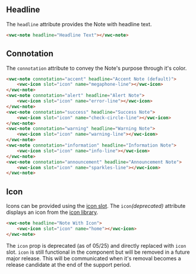## Headline

The `headline` attribute provides the Note with headline text.

```html preview
<vwc-note headline="Headline Text"></vwc-note>
```

## Connotation

The `connotation` attribute to convey the Note's purpose through it's color.

```html preview blocks
<vwc-note connotation="accent" headline="Accent Note (default)">
	<vwc-icon slot="icon" name="megaphone-line"></vwc-icon>
</vwc-note>
<vwc-note connotation="alert" headline="Alert Note">
	<vwc-icon slot="icon" name="error-line"></vwc-icon>
</vwc-note>
<vwc-note connotation="success" headline="Success Note">
	<vwc-icon slot="icon" name="check-circle-line"></vwc-icon>
</vwc-note>
<vwc-note connotation="warning" headline="Warning Note">
	<vwc-icon slot="icon" name="warning-line"></vwc-icon>
</vwc-note>
<vwc-note connotation="information" headline="Information Note">
	<vwc-icon slot="icon" name="info-line"></vwc-icon>
</vwc-note>
<vwc-note connotation="announcement" headline="Announcement Note">
	<vwc-icon slot="icon" name="sparkles-line"></vwc-icon>
</vwc-note>
```

## Icon

Icons can be provided using the [icon slot](/components/note/code/#icon-slot).
The `icon`_(deprecated)_ attribute displays an icon from the [icon library](/icons/icons-gallery/).

```html preview
<vwc-note headline="Note With Icon">
	<vwc-icon slot="icon" name="home"></vwc-icon>
</vwc-note>
```

<vwc-note connotation="warning" headline="Deprecated Prop: icon">
	<vwc-icon slot="icon" name="warning-line"></vwc-icon>

The `icon` prop is deprecated (as of 05/25) and directly replaced with `icon` slot. `icon` is still functional in the component but will be removed in a future major release. This will be communicated when it's removal becomes a release candidate at the end of the support period.

</vwc-note>
